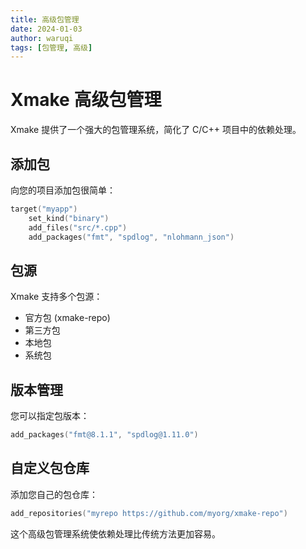 ```yaml
---
title: 高级包管理
date: 2024-01-03
author: waruqi
tags: [包管理, 高级]
---
```


# Xmake 高级包管理

Xmake 提供了一个强大的包管理系统，简化了 C/C++ 项目中的依赖处理。

## 添加包

向您的项目添加包很简单：

```lua
target("myapp")
    set_kind("binary")
    add_files("src/*.cpp")
    add_packages("fmt", "spdlog", "nlohmann_json")
```

## 包源

Xmake 支持多个包源：

- 官方包 (xmake-repo)
- 第三方包
- 本地包
- 系统包

## 版本管理

您可以指定包版本：

```lua
add_packages("fmt@8.1.1", "spdlog@1.11.0")
```

## 自定义包仓库

添加您自己的包仓库：

```lua
add_repositories("myrepo https://github.com/myorg/xmake-repo")
```

这个高级包管理系统使依赖处理比传统方法更加容易。